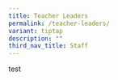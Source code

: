 ```yaml
---
title: Teacher Leaders
permalink: /teacher-leaders/
variant: tiptap
description: ""
third_nav_title: Staff
---
```

<p>test</p>